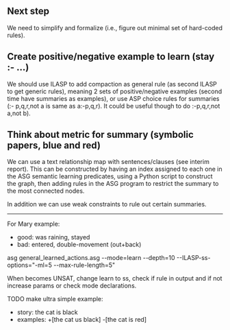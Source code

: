 ## Next step

We need to simplify and formalize (i.e., figure out minimal set of hard-coded rules).

## Create positive/negative example to learn (stay :- ...)

We should use ILASP to add compaction as general rule (as second ILASP to get generic rules), meaning 2 sets of positive/negative examples (second time have summaries as examples), or use ASP choice rules for summaries (:- p,q,r,not a is same as a:-p,q,r). It could be useful though to do :-p,q,r,not a,not b).


## Think about metric for summary (symbolic papers, blue and red)

We can use a text relationship map with sentences/clauses (see interim report). This can be constructed by having an index assigned to each one in the ASG semantic learning predicates, using a Python script to construct the graph, then adding rules in the ASG program to restrict the summary to the most connected nodes.
  
In addition we can use weak constraints to rule out certain summaries.

---
For Mary example:
- good: was raining, stayed
- bad: entered, double-movement (out+back)

asg general_learned_actions.asg --mode=learn --depth=10 --ILASP-ss-options="-ml=5 --max-rule-length=5"

When becomes UNSAT, change learn to ss, check if rule in output and if not increase params or check mode declarations.

TODO make ultra simple example:
- story: the cat is black
- examples: +[the cat us black] -[the cat is red]